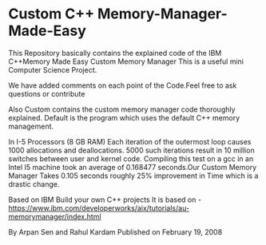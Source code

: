 # Custom C++ Memory-Manager-Made-Easy
This Repository basically contains the explained code of the IBM C++Memory Made Easy Custom Memory Manager
This is a useful mini Computer Science Project.

We have added comments on each point of the Code.Feel free to ask questions or contribute

Also Custom contains the custom memory manager code thoroughly explained.
Default is the program which uses the default C++ memory management.

In I-5 Processors (8 GB RAM) 
Each iteration of the outermost loop causes 1000 allocations and deallocations. 5000 such iterations result in 10 million switches between user and kernel code. Compiling this test on a gcc  in an Intel I5 machine took an average of 0.168477 seconds.Our Custom Memory Manager Takes 0.105 seconds roughly 25% improvement in Time which is a drastic change.






Based on IBM Build your own C++ projects
It is based on - https://www.ibm.com/developerworks/aix/tutorials/au-memorymanager/index.html

By
Arpan Sen and Rahul Kardam
Published on February 19, 2008
